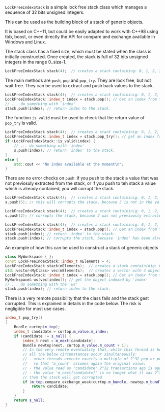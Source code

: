 `LockFreeIndexStack` is a simple lock free stack class which manages a sequence of 32 bits unsigned integers.

This can be used as the building block of a stack of generic objects.

It is based on C++11, but could be easily adapted to work with C++98 using tbb, boost, or even directly the API for compare and exchange available in Windows and Linux.

The stack class has a fixed size, which must be stated when the class is initially constructed. Once created, the stack is full of 32 bits unsigned integers in the range 0..size-1.

```c++
LockFreeIndexStack stack(4);  // creates a stack containing: 0, 1, 2, 3
```

The main methods are `push`, `pop` and `pop_try`. They are lock free, but not wait free. They can be used to extract and push back values to the stack.
```c++
LockFreeIndexStack stack(4);  // creates a stack containinig: 0, 1, 2, 3
LockFreeIndexStack::index_t index = stack.pop(); // Get an index from the stack. Spin locks until one is available.
// ... do something with 'index'
stack.push(index); // return index to the stack.
```

The function `is_valid` must be used to check that the return value of `pop_try` is valid.
```c++
LockFreeIndexStack stack(4);  // creates a stack containinig: 0, 1, 2, 3
LockFreeIndexStack::index_t index = stack.pop_try(); // get an index from the stack if available, otherwise returns an ivalid index.
if (LockFreeIndexStack::is_valid(index) {
    // ... do something with 'index'
    s.push(index); // return 'index' to the stack.
}
else {
    std::cout << "No index available at the moment\n";
}
```

There are no error checks on `push`: if you push to the stack a value that was not previosuly extracted from the stack, or if you push to teh stack a value which is already contained, you will corrupt the stack.

```c++
LockFreeIndexStack stack(4);  // creates a stack containinig: 0, 1, 2, 3
s.push(5); // this will corrupts the stack, because 5 is not in the valid range
```

```c++
LockFreeIndexStack stack(4);  // creates a stack containinig: 0, 1, 2, 3
s.push(2); // corrupts the stack, because 2 was not previously extracted from the stack
```

```c++
LockFreeIndexStack stack(4);  // creates a stack containinig: 0, 1, 2, 3
LockFreeIndexStack::index_t index = stack.pop(); // Get an index from the stack. Spin locks until one is available.
stack.push(index); // return 'index' to the stack.
stack.push(index); // corrupts the stack, becuase 'index' has been already returned
```

An example of how this can be used to construct a stack of generic objects
```c++
class MyWorkspace { };
const LockFreeIndexStack::index_t nElements = 4;
LockFreeIndexStack stack(nElements);  // creates a stack containinig: 0, 1, 2, 3
std::vector<MyClass> vec(nElements);  // creates a vector with 4 objects of type 'MyWorkspace'
LockFreeIndexStack::index_t index = stack.pop(); // Get an index from the stack. Spin locks until one is available.
MyWorkspace& ws(vec[index]); // get the object indexed by 'index'
// ... do something with the 'ws'
stack.push(index); // return index to the stack.
```

There is a very remote possibility that the class fails and the stack gest corrupted. This is explained in details in the code below. The risk is negligible for most use cases.
```c++
index_t pop_try()
{
    Bundle curtop(m_top);
    index_t candidate = curtop.m_value.m_index;
    if (candidate != s_null) {
        index_t next = m_next[candidate];
        Bundle newtop(next, curtop.m_value.m_count + 1);
        // In the very remote eventuality that, while this thread is here,
        // all the below circumstances occur simultaneously:
        // - other threads execute exactly a multiple of 2^32 pop or push operations,
        //   so that 'm_count' assumes again the original value;
        // - the value read as 'candidate' 2^32 transactions ago is again top of the stack;
        // - the value 'm_next[candidate]' is no longer what it was 2^32 transactions ago
        // then the stack will get corrupted
        if (m_top.compare_exchange_weak(curtop.m_bundle, newtop.m_bundle)) {
            return candidate;
        }
    }
    return s_null;
}
```